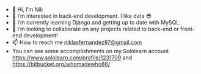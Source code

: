 - 👋 Hi, I’m Nik
- 👀 I’m interested in back-end development. I like data 😎
- 🌱 I’m currently learning Django and getting up to date with MySQL.
- 💞️ I’m looking to collaborate on any projects related to back-end or front-end development!
- 📫 How to reach me niklasfernandez97@gmail.com
- You can see some accomplishments on my Sololearn account https://www.sololearn.com/profile/1231709 and https://bitbucket.org/whomadewho86/

<!---
tobymac208/tobymac208 is a ✨ special ✨ repository because its `README.md` (this file) appears on your GitHub profile.
You can click the Preview link to take a look at your changes.
--->
